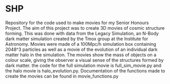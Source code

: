 # SHP
Repository for the code used to make movies for my Senior Honours Project. 
The aim of this project was to create 3D movies of cosmic structure forming. This was done with data from the Legacy Simulation, an N-Body dark matter simulation created by the Tmox group at the Institute for Astronomy. Movies were made of a 100Mpc/h simulation box containing 2048^3 particles as well as a movie of the evolution of an individual dark matter halo in the simulation. The movies show the mass of objects on a colour scale, giving the observer a visual sense of the structures formed by dark matter. 
the code for the full simulation movie is full_sim_movie.py and the halo movie is halo_evolution.py. Documentation of the functions made to create the movies can be found in movie_functions.py
